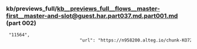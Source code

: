 ### kb/previews_full/kb__previews_full__flows__master-first__master-and-slot@guest.har.part037.md.part001.md (part 002)

```md
 "11564",
                            "url": "https://n958200.alteg.io/chunk-KO722YSM.js",
      
```

```
